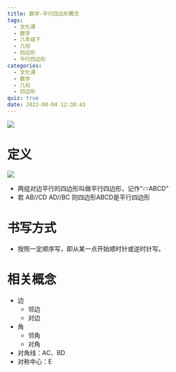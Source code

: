 ```yaml
---
title: 数学-平行四边形概念
tags:
  - 文化课
  - 数学
  - 八年级下
  - 几何
  - 四边形
  - 平行四边形
categories:
  - 文化课
  - 数学
  - 几何
  - 四边形
quiz: true
date: 2022-08-04 12:38:43
---
```


![](https://cdn.jsdelivr.net/gh/Aaron-mhx/cdn@master/ivmsg2022-08-27-18-52-43-图片1.svg)

# 定义
![](https://cdn.jsdelivr.net/gh/Aaron-mhx/cdn@master/ivmsg2022-08-27-20-30-22-20220827203020.png)
- 两组对边平行的四边形叫做平行四边形，记作“▱ABCD”
- 若 AB//CD AD//BC 则四边形ABCD是平行四边形
# 书写方式
- 按照一定顺序写，即从某一点开始顺时针或逆时针写。
# 相关概念
- 边
    - 邻边
    - 对边
- 角
    - 邻角
    - 对角
- 对角线：AC、BD
- 对称中心：E
